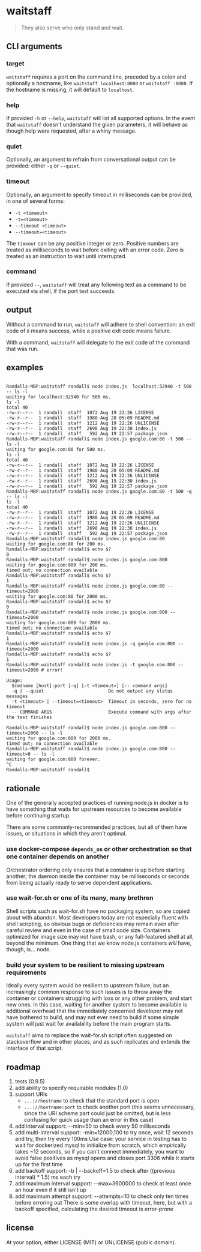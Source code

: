 # waitstaff

> They also serve who only stand and wait.

## CLI arguments

### target

`waitstaff` requires a port on the command line, preceded by a colon and optionally a hostname, like `waitstaff localhost:8080` or `waitstaff :8080`.  If the hostname is missing, it will default to `localhost`.

### help

If provided `-h` or `--help`, `waitstaff` will list all supported options.  In the event that `waitstaff` doesn't understand the given parameters, it will behave as though help were requested, after a whiny message.

### quiet

Optionally, an argument to refrain from conversational output can be provided: either `-q` or `--quiet`.

### timeout

Optionally, an argument to specify timeout in milliseconds can be provided, in one of several forms:

- `-t <timeout>`
- `-t=<timeout>`
- `--timeout <timeout>`
- `--timeout=<timeout>`

The `timeout` can be any positive integer or zero.  Positive numbers are treated as milliseconds to wait before exiting with an error code.  Zero is treated as an instruction to wait until interrupted.

### command

If provided `--`, `waitstaff` will treat any following text as a command to be executed via shell, if the port test succeeds.

## output

Without a command to run, `waitstaff` will adhere to shell convention: an exit code of `0` means success, while a positive exit code means failure.

With a command, `waitstaff` will delegate to the exit code of the command that was run.


## examples

```sh-session

Randalls-MBP:waitstaff randall$ node index.js  localhost:32940 -t 500 -- ls -l
waiting for localhost:32940 for 500 ms.
ls -l
total 40
-rw-r--r--  1 randall  staff  1072 Aug 19 22:26 LICENSE
-rw-r--r--  1 randall  staff  1980 Aug 20 05:09 README.md
-rw-r--r--  1 randall  staff  1212 Aug 19 22:26 UNLICENSE
-rw-r--r--  1 randall  staff  2698 Aug 19 22:30 index.js
-rw-r--r--  1 randall  staff   592 Aug 19 22:57 package.json
Randalls-MBP:waitstaff randall$ node index.js google.com:80 -t 500 -- ls -l
waiting for google.com:80 for 500 ms.
ls -l
total 40
-rw-r--r--  1 randall  staff  1072 Aug 19 22:26 LICENSE
-rw-r--r--  1 randall  staff  1980 Aug 20 05:09 README.md
-rw-r--r--  1 randall  staff  1212 Aug 19 22:26 UNLICENSE
-rw-r--r--  1 randall  staff  2698 Aug 19 22:30 index.js
-rw-r--r--  1 randall  staff   592 Aug 19 22:57 package.json
Randalls-MBP:waitstaff randall$ node index.js google.com:80 -t 500 -q -- ls -l
ls -l
total 40
-rw-r--r--  1 randall  staff  1072 Aug 19 22:26 LICENSE
-rw-r--r--  1 randall  staff  1980 Aug 20 05:09 README.md
-rw-r--r--  1 randall  staff  1212 Aug 19 22:26 UNLICENSE
-rw-r--r--  1 randall  staff  2698 Aug 19 22:30 index.js
-rw-r--r--  1 randall  staff   592 Aug 19 22:57 package.json
Randalls-MBP:waitstaff randall$ node index.js google.com:80
waiting for google.com:80 for 200 ms.
Randalls-MBP:waitstaff randall$ echo $?
0
Randalls-MBP:waitstaff randall$ node index.js google.com:800
waiting for google.com:800 for 200 ms.
timed out; no connection available
Randalls-MBP:waitstaff randall$ echo $?
1
Randalls-MBP:waitstaff randall$ node index.js google.com:80 --timeout=2000
waiting for google.com:80 for 2000 ms.
Randalls-MBP:waitstaff randall$ echo $?
0
Randalls-MBP:waitstaff randall$ node index.js google.com:800 --timeout=2000
waiting for google.com:800 for 2000 ms.
timed out; no connection available
Randalls-MBP:waitstaff randall$ echo $?
1
Randalls-MBP:waitstaff randall$ node index.js -q google.com:800 --timeout=2000
Randalls-MBP:waitstaff randall$ echo $?
1
Randalls-MBP:waitstaff randall$ node index.js -t google.com:800 --timeout=2000 # error!

Usage:
  $cmdname [host]:port [-q] [-t <timeout>] [-- command args]
  -q | --quiet                        Do not output any status messages
  -t <timeout> | --timeout=<timeout>  Timeout in seconds, zero for no timeout
  -- COMMAND ARGS                     Execute command with args after the test finishes

Randalls-MBP:waitstaff randall$ node index.js google.com:800 --timeout=2000 -- ls -l
waiting for google.com:800 for 2000 ms.
timed out; no connection available
Randalls-MBP:waitstaff randall$ node index.js google.com:800 --timeout=0 -- ls -l
waiting for google.com:800 forever.
^C
Randalls-MBP:waitstaff randall$
```

## rationale

One of the generally accepted practices of running node.js in docker is to have something that waits for upstream resources to become available before continuing startup.

There are some commonly-recommended practices, but all of them have issues, or situations in which they aren't optimal.

### use docker-compose `depends_on` or other orchestration so that one container depends on another

Orchestrator ordering only ensures that a container is up before starting another; the daemon inside the container may be milliseconds or seconds from being actually ready to serve dependent applications.

### use wait-for.sh or one of its many, many brethren

Shell scripts such as wait-for.sh have no packaging system, so are copied about with abandon.   Most developers today are not especially fluent with shell scripting, so obvious bugs or deficiencies may remain even after careful review and even in the case of small code size.  Containers optimized for image size may not have bash, or any full-featured shell at all, beyond the minimum.  One thing that we know node.js containers *will* have, though, is... node.

### build your system to be resilient to missing upstream requirements

Ideally every system would be resilient to upstream failure, but an increasingly common response to such issues is to throw away the container or containers struggling with loss or any other problem, and start new ones.  In this case, waiting for another system to become available is additional overhead that the immediately concerned developer may not have bothered to build, and may not ever need to build if some simple system will just wait for availability before the main program starts.

`waitstaff` aims to replace the wait-for.sh script often suggested on stackoverflow and in other places, and as such replicates and extends the interface of that script.

## roadmap

1. tests (0.9.5)
1. add ability to specify requirable modules (1.0)
1. support URIs
   - `...://hostname` to check that the standard port is open
   - `...://hostname:port` to check another port (this seems unnecessary, since the URI scheme part could just be omitted, but is less confusing for quick usage than an error in this case)
1. add interval support: --min=50 to check every 50 milliseconds
1. add multi-interval support: -min=12000,100 to try once, wait 12 seconds and try, then try every 100ms
    Use case: your service in testing has to wait for dockerized mysql to initialize from scratch, which empirically takes ~12 seconds, so if you can't connect immediately, you want to avoid false positives as mysql opens and closes port 3306 while it starts up for the first time 
1. add backoff support: -b | --backoff=1.5 to check after ((previous interval) * 1.5) ms each try
1. add maximum interval support: --max=3600000 to check at least once an hour even if it still isn't up
1. add maximum attempt support: --attempts=10 to check only ten times before erroring out
    There is some overlap with timeout, here, but with a backoff specified, calculating the desired timeout is error-prone

## license

At your option, either LICENSE (MIT) or UNLICENSE (public domain).
